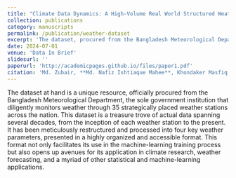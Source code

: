 ```yaml
---
title: "Climate Data Dynamics: A High-Volume Real World Structured Weather Dataset"
collection: publications
category: manuscripts
permalink: /publication/weather-dataset
excerpt: 'The dataset, procured from the Bangladesh Meteorological Department, offers decades of meticulously organized weather data from 35 strategically placed stations across the nation. It focuses on four key parameters, making it an invaluable resource for machine learning, climate research, and weather forecasting.'
date: 2024-07-01
venue: 'Data In Brief'
slidesurl: ''
paperurl: 'http://academicpages.github.io/files/paper1.pdf'
citation: 'Md. Zubair, **Md. Nafiz Ishtiaque Mahee**, Khondaker Masfiq Reza, Md. Shahidul Salim, and Nasim Ahmed'
---
```


The dataset at hand is a unique resource, officially procured from the Bangladesh Meteorological Department, the sole government institution that diligently monitors weather through 35 strategically placed weather stations across the nation. This dataset is a treasure trove of actual data spanning several decades, from the inception of each weather station to the present. It has been meticulously restructured and processed into four key weather parameters, presented in a highly organized and accessible format. This format not only facilitates its use in the machine-learning training process but also opens up avenues for its application in climate research, weather forecasting, and a myriad of other statistical and machine-learning applications.